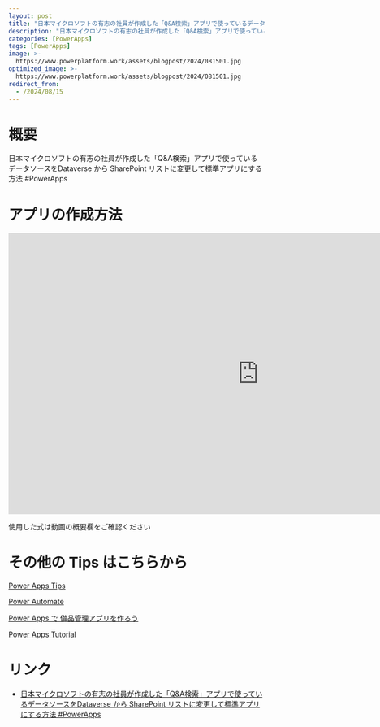 ```yaml
---
layout: post
title: "日本マイクロソフトの有志の社員が作成した「Q&A検索」アプリで使っているデータソースをDataverse から SharePoint リストに変更して標準アプリにする方法 #PowerApps"
description: "日本マイクロソフトの有志の社員が作成した「Q&A検索」アプリで使っているデータソースをDataverse から SharePoint リストに変更して標準アプリにする方法 #PowerAppsを動画で分かりやすく解説"
categories: [PowerApps]
tags: [PowerApps]
image: >-
  https://www.powerplatform.work/assets/blogpost/2024/081501.jpg
optimized_image: >-
  https://www.powerplatform.work/assets/blogpost/2024/081501.jpg
redirect_from:
  - /2024/08/15
---
```



#  概要

日本マイクロソフトの有志の社員が作成した「Q&A検索」アプリで使っているデータソースをDataverse から SharePoint リストに変更して標準アプリにする方法 #PowerApps


# アプリの作成方法

<iframe width="983" height="553" src="https://www.youtube.com/embed/0ya5y9GTAmk" title="YouTube video player" frameborder="0" allow="accelerometer; autoplay; clipboard-write; encrypted-media; gyroscope; picture-in-picture" allowfullscreen></iframe>


使用した式は動画の概要欄をご確認ください


# その他の Tips はこちらから

[Power Apps Tips](https://www.youtube.com/watch?v=VrAQf3JQ7yM&list=PLVhFi1fb3DqakSLVMn22DDcySXh9jtzi- )


[Power Automate](https://www.youtube.com/watch?v=-YnJYT0ASEM&list=PLVhFi1fb3Dqbzic6GieqnLFgD3aTj-eHA)


[Power Apps で 備品管理アプリを作ろう](https://www.youtube.com/playlist?list=PLVhFi1fb3DqZM3HKb8Hea6XEL96990Fyn)


[Power Apps Tutorial](https://www.youtube.com/playlist?list=PLVhFi1fb3DqalxpL974VvAJvV4iWoSbe_)


# リンク


- [日本マイクロソフトの有志の社員が作成した「Q&A検索」アプリで使っているデータソースをDataverse から SharePoint リストに変更して標準アプリにする方法 #PowerApps](https://www.youtube.com/watch?v=0ya5y9GTAmk)

